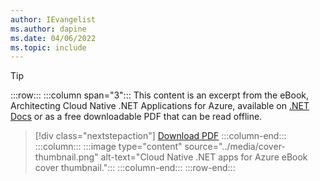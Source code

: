 ```yaml
---
author: IEvangelist
ms.author: dapine
ms.date: 04/06/2022
ms.topic: include
---
```


> [!TIP]
> :::row:::
> :::column span="3":::
> This content is an excerpt from the eBook, Architecting Cloud Native .NET Applications for Azure, available on [.NET Docs](/dotnet/architecture/cloud-native) or as a free downloadable PDF that can be read offline.
>
> > [!div class="nextstepaction"]
> > [Download PDF](https://dotnet.microsoft.com/download/e-book/cloud-native-azure/pdf)
> :::column-end:::
> :::column:::
> :::image type="content" source="../media/cover-thumbnail.png" alt-text="Cloud Native .NET apps for Azure eBook cover thumbnail.":::
> :::column-end:::
> :::row-end:::
